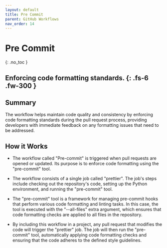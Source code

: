 ```yaml
---
layout: default
title: Pre Commit
parent: GitHub Workflows
nav_order: 14
---
```


# Pre Commit
{: .no_toc }

Enforcing code formatting standards.
{: .fs-6 .fw-300 }
---

## Summary
The workflow helps maintain code quality and consistency by enforcing code formatting standards during the pull request process, providing developers with immediate feedback on any formatting issues that need to be addressed.

## How it Works 
- The workflow called "Pre-commit" is triggered when pull requests are opened or updated. Its purpose is to enforce code formatting using the "pre-commit" tool.

- The workflow consists of a single job called "prettier". The job's steps include checking out the repository's code, setting up the Python environment, and running the "pre-commit" tool.

- The "pre-commit" tool is a framework for managing pre-commit hooks that perform various code formatting and linting tasks. In this case, the tool is executed with the "--all-files" extra argument, which ensures that code formatting checks are applied to all files in the repository.

- By including this workflow in a project, any pull request that modifies the code will trigger the "prettier" job. The job will then run the "pre-commit" tool, automatically applying code formatting checks and ensuring that the code adheres to the defined style guidelines.

